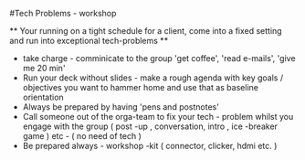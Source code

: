 
#Tech Problems - workshop

** Your running on a tight schedule for a client, come into a fixed setting and run into exceptional tech-problems **

* take charge - comminicate to the group 'get coffee', 'read e-mails', 'give me 20 min' 
* Run your deck without slides -  make a rough agenda with key goals / objectives you want to hammer home and use that as baseline orientation 
* Always be prepared by having 'pens and postnotes' 
* Call someone out of the orga-team to fix your tech - problem whilst you engage with the group ( post -up , conversation, intro , ice -breaker game ) etc - ( no need of tech )
* Be prepared always - workshop -kit ( connector, clicker, hdmi etc. )

